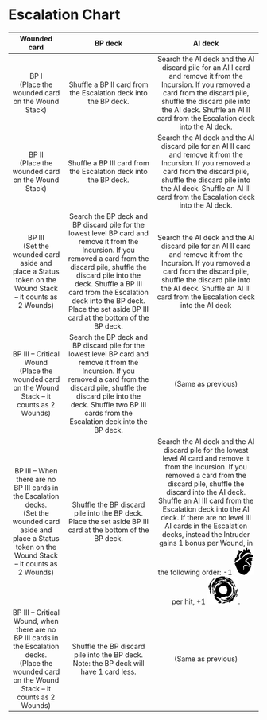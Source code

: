# Escalation Chart

|Wounded card | BP deck | AI deck|
|:---:|:---:|:---:|
|BP I <br> (Place the wounded card on the Wound Stack)|Shuffle a BP II card from the Escalation deck into the BP deck.|Search the AI deck and the AI discard pile for an AI I card and remove it from the Incursion. If you removed a card from the discard pile, shuffle the discard pile into the AI deck. Shuffle an AI II card from the Escalation deck into the AI deck.
|BP II <br> (Place the wounded card on the Wound Stack)|Shuffle a BP III card from the Escalation deck into the BP deck.|Search the AI deck and the AI discard pile for an AI II  card and remove it from the Incursion. If you removed a card from the discard pile, shuffle the discard pile into the AI deck. Shuffle an AI III card from the Escalation deck into the AI deck.|
|BP III <br> (Set the wounded card aside and place a Status token on the Wound Stack – it counts as 2 Wounds)|Search the BP deck and BP discard pile for the lowest level BP card and remove it from the Incursion. If you removed a card from the discard pile, shuffle the discard pile into the deck. Shuffle a BP III card from the Escalation deck into the BP deck. Place the set aside BP III card at the bottom of the BP deck.|Search the AI deck and the AI discard pile for an AI II card and remove it from the Incursion. If you removed a card from the discard pile, shuffle the discard pile into the AI deck. Shuffle an AI III card from the Escalation deck into the AI deck|
|BP III – Critical Wound <br> (Place the wounded card on the Wound Stack – it counts as 2 Wounds)|Search the BP deck and BP discard pile for the lowest level BP card and remove it from the Incursion. If you removed a card from the discard pile, shuffle the discard pile into the deck. Shuffle two BP III cards from the Escalation deck into the BP deck.|(Same as previous)|
|BP III – When there are no BP III cards in the Escalation decks. <br> (Set the wounded card aside and place a Status token on the Wound Stack – it counts as 2 Wounds)|Shuffle the BP discard pile into the BP deck. Place the set aside BP III card at the bottom of the BP deck.|Search the AI deck and the AI discard pile for the lowest level AI card and remove it from the Incursion. If you removed a card from the discard pile, shuffle the discard into the AI deck. Shuffle an AI III card from the Escalation deck into the AI deck. If there are no level III AI cards in the Escalation decks, instead the Intruder gains 1 bonus per Wound, in the following order: -1 ![Vitals Icon](svg/icon-vitals.svg "Vitals") per hit, +1 ![Antinomy Threshold Icon](svg/icon-antinomy-threshold.svg "Antinomy Threshold").|
|BP III – Critical Wound, when there are no BP III cards in the Escalation decks. <br> (Place the wounded card on the Wound Stack – it counts as 2 Wounds)|Shuffle the BP discard pile into the BP deck. <br> Note: the BP deck will have 1 card less.|(Same as previous)|